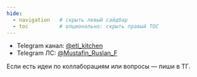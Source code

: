 ```yaml
---
hide:
  - navigation   # скрыть левый сайдбар
  - toc          # опционально: скрыть правый TOC
---
```





- Telegram канал: [@etl_kitchen](https://t.me/etl_kitchen)
- Telegram ЛС: [@Mustafin_Ruslan_F](https://t.me/Mustafin_Ruslan_F)

Если есть идеи по коллаборациям или вопросы — пиши в ТГ.
